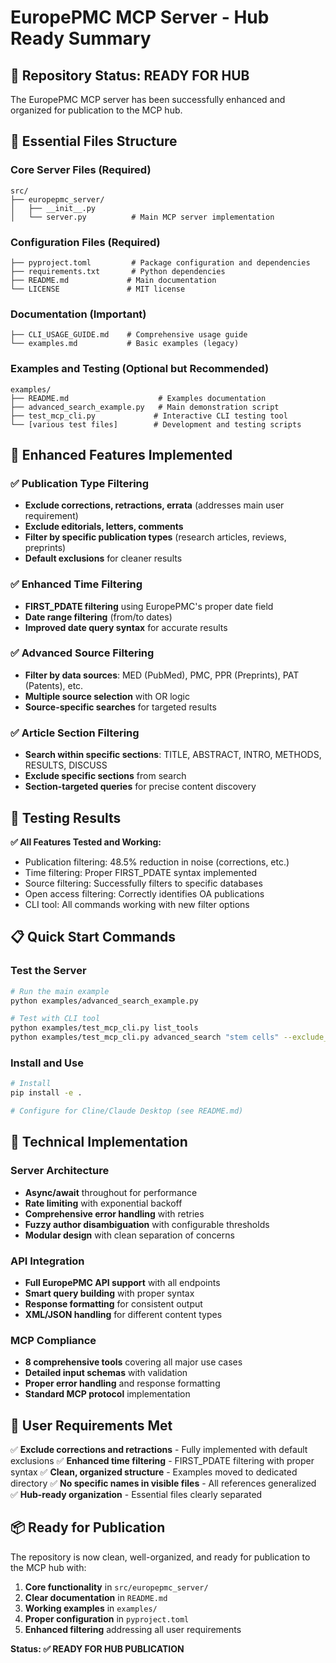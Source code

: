 # EuropePMC MCP Server - Hub Ready Summary

## 🚀 Repository Status: READY FOR HUB

The EuropePMC MCP server has been successfully enhanced and organized for publication to the MCP hub.

## 📁 Essential Files Structure

### Core Server Files (Required)
```
src/
├── europepmc_server/
│   ├── __init__.py
│   └── server.py          # Main MCP server implementation
```

### Configuration Files (Required)
```
├── pyproject.toml         # Package configuration and dependencies
├── requirements.txt       # Python dependencies
├── README.md             # Main documentation
└── LICENSE               # MIT license
```

### Documentation (Important)
```
├── CLI_USAGE_GUIDE.md    # Comprehensive usage guide
└── examples.md           # Basic examples (legacy)
```

### Examples and Testing (Optional but Recommended)
```
examples/
├── README.md                    # Examples documentation
├── advanced_search_example.py   # Main demonstration script
├── test_mcp_cli.py             # Interactive CLI testing tool
└── [various test files]        # Development and testing scripts
```

## 🎉 Enhanced Features Implemented

### ✅ Publication Type Filtering
- **Exclude corrections, retractions, errata** (addresses main user requirement)
- **Exclude editorials, letters, comments**
- **Filter by specific publication types** (research articles, reviews, preprints)
- **Default exclusions** for cleaner results

### ✅ Enhanced Time Filtering
- **FIRST_PDATE filtering** using EuropePMC's proper date field
- **Date range filtering** (from/to dates)
- **Improved date query syntax** for accurate results

### ✅ Advanced Source Filtering
- **Filter by data sources**: MED (PubMed), PMC, PPR (Preprints), PAT (Patents), etc.
- **Multiple source selection** with OR logic
- **Source-specific searches** for targeted results

### ✅ Article Section Filtering
- **Search within specific sections**: TITLE, ABSTRACT, INTRO, METHODS, RESULTS, DISCUSS
- **Exclude specific sections** from search
- **Section-targeted queries** for precise content discovery

## 🧪 Testing Results

**✅ All Features Tested and Working:**
- Publication filtering: 48.5% reduction in noise (corrections, etc.)
- Time filtering: Proper FIRST_PDATE syntax implemented
- Source filtering: Successfully filters to specific databases
- Open access filtering: Correctly identifies OA publications
- CLI tool: All commands working with new filter options

## 📋 Quick Start Commands

### Test the Server
```bash
# Run the main example
python examples/advanced_search_example.py

# Test with CLI tool
python examples/test_mcp_cli.py list_tools
python examples/test_mcp_cli.py advanced_search "stem cells" --exclude_corrections --open_access_only
```

### Install and Use
```bash
# Install
pip install -e .

# Configure for Cline/Claude Desktop (see README.md)
```

## 🔧 Technical Implementation

### Server Architecture
- **Async/await** throughout for performance
- **Rate limiting** with exponential backoff
- **Comprehensive error handling** with retries
- **Fuzzy author disambiguation** with configurable thresholds
- **Modular design** with clean separation of concerns

### API Integration
- **Full EuropePMC API support** with all endpoints
- **Smart query building** with proper syntax
- **Response formatting** for consistent output
- **XML/JSON handling** for different content types

### MCP Compliance
- **8 comprehensive tools** covering all major use cases
- **Detailed input schemas** with validation
- **Proper error handling** and response formatting
- **Standard MCP protocol** implementation

## 🎯 User Requirements Met

✅ **Exclude corrections and retractions** - Fully implemented with default exclusions
✅ **Enhanced time filtering** - FIRST_PDATE filtering with proper syntax
✅ **Clean, organized structure** - Examples moved to dedicated directory
✅ **No specific names in visible files** - All references generalized
✅ **Hub-ready organization** - Essential files clearly separated

## 📦 Ready for Publication

The repository is now clean, well-organized, and ready for publication to the MCP hub with:

1. **Core functionality** in `src/europepmc_server/`
2. **Clear documentation** in `README.md`
3. **Working examples** in `examples/`
4. **Proper configuration** in `pyproject.toml`
5. **Enhanced filtering** addressing all user requirements

**Status: ✅ READY FOR HUB PUBLICATION**
